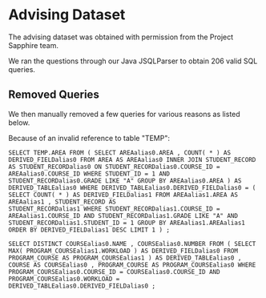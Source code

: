 # Advising Dataset

The advising dataset was obtained with permission from the Project Sapphire team.

We ran the questions through our Java JSQLParser to obtain 206 valid SQL queries.

## Removed Queries

We then manually removed a few queries for various reasons as listed below.

Because of an invalid reference to table "TEMP":
```
SELECT TEMP.AREA FROM ( SELECT AREAalias0.AREA , COUNT( * ) AS DERIVED_FIELDalias0 FROM AREA AS AREAalias0 INNER JOIN STUDENT_RECORD AS STUDENT_RECORDalias0 ON STUDENT_RECORDalias0.COURSE_ID = AREAalias0.COURSE_ID WHERE STUDENT_ID = 1 AND STUDENT_RECORDalias0.GRADE LIKE "A" GROUP BY AREAalias0.AREA ) AS DERIVED_TABLEalias0 WHERE DERIVED_TABLEalias0.DERIVED_FIELDalias0 = ( SELECT COUNT( * ) AS DERIVED_FIELDalias1 FROM AREAalias1.AREA AS AREAalias1 , STUDENT_RECORD AS
STUDENT_RECORDalias1 WHERE STUDENT_RECORDalias1.COURSE_ID = AREAalias1.COURSE_ID AND STUDENT_RECORDalias1.GRADE LIKE "A" AND STUDENT_RECORDalias1.STUDENT_ID = 1 GROUP BY AREAalias1.AREAalias1 ORDER BY DERIVED_FIELDalias1 DESC LIMIT 1 ) ;
```

```
SELECT DISTINCT COURSEalias0.NAME , COURSEalias0.NUMBER FROM ( SELECT MAX( PROGRAM_COURSEalias1.WORKLOAD ) AS DERIVED_FIELDalias0 FROM PROGRAM_COURSE AS PROGRAM_COURSEalias1 ) AS DERIVED_TABLEalias0 , COURSE AS COURSEalias0 , PROGRAM_COURSE AS PROGRAM_COURSEalias0 WHERE PROGRAM_COURSEalias0.COURSE_ID = COURSEalias0.COURSE_ID AND PROGRAM_COURSEalias0.WORKLOAD = DERIVED_TABLEalias0.DERIVED_FIELDalias0 ;
```




